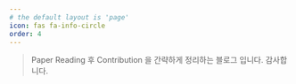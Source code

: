 ```yaml
---
# the default layout is 'page'
icon: fas fa-info-circle
order: 4
---
```


> Paper Reading 후 Contribution 을 간략하게 정리하는 블로그 입니다. 감사합니다.
